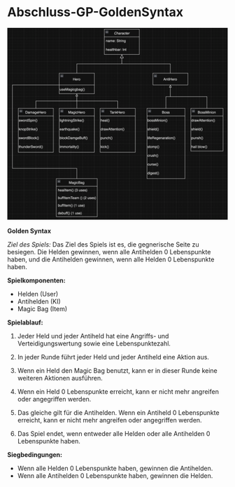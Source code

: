 # Abschluss-GP-GoldenSyntax
<img width="1808" alt="Golden Syntax" src="image/Golden Syntax.png">

**Golden Syntax**

*Ziel des Spiels:*
Das Ziel des Spiels ist es, die gegnerische Seite zu besiegen. Die Helden gewinnen, wenn alle Antihelden 0 Lebenspunkte haben, und die Antihelden gewinnen, wenn alle Helden 0 Lebenspunkte haben.

**Spielkomponenten:**
- Helden (User)
- Antihelden (KI)
- Magic Bag (Item)

**Spielablauf:**
1. Jeder Held und jeder Antiheld hat eine Angriffs- und Verteidigungswertung sowie eine Lebenspunktezahl.

2. In jeder Runde führt jeder Held und jeder Antiheld eine Aktion aus.

3. Wenn ein Held den Magic Bag benutzt, kann er in dieser Runde keine weiteren Aktionen ausführen.

4. Wenn ein Held 0 Lebenspunkte erreicht, kann er nicht mehr angreifen oder angegriffen werden.

5. Das gleiche gilt für die Antihelden. Wenn ein Antiheld 0 Lebenspunkte erreicht, kann er nicht mehr angreifen oder angegriffen werden.

6. Das Spiel endet, wenn entweder alle Helden oder alle Antihelden 0 Lebenspunkte haben.

**Siegbedingungen:**
- Wenn alle Helden 0 Lebenspunkte haben, gewinnen die Antihelden.
- Wenn alle Antihelden 0 Lebenspunkte haben, gewinnen die Helden.
